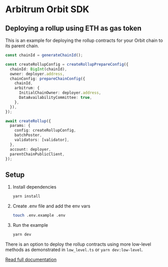 # Arbitrum Orbit SDK

## Deploying a rollup using ETH as gas token

This is an example for deploying the rollup contracts for your Orbit chain to its parent chain.

```typescript
const chainId = generateChainId();

const createRollupConfig = createRollupPrepareConfig({
  chainId: BigInt(chainId),
  owner: deployer.address,
  chainConfig: prepareChainConfig({
    chainId,
    arbitrum: {
      InitialChainOwner: deployer.address,
      DataAvailabilityCommittee: true,
    },
  }),
});

await createRollup({
  params: {
    config: createRollupConfig,
    batchPoster,
    validators: [validator],
  },
  account: deployer,
  parentChainPublicClient,
});
```

## Setup

1. Install dependencies

   ```bash
   yarn install
   ```

2. Create .env file and add the env vars

   ```bash
   touch .env.example .env
   ```

3. Run the example
   ```bash
   yarn dev
   ```

There is an option to deploy the rollup contracts using more low-level methods as demonstrated in `low_level.ts` or `yarn dev:low-level`.

[Read full documentation](https://docs.arbitrum.io/launch-orbit-chain/how-tos/orbit-sdk-deploying-rollup-chain)
